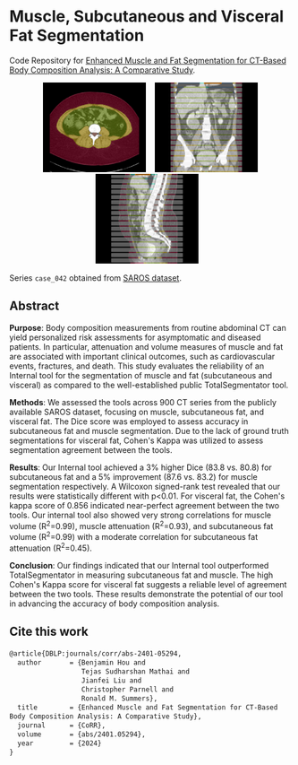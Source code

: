 # Muscle, Subcutaneous and Visceral Fat Segmentation 

Code Repository for [Enhanced Muscle and Fat Segmentation for CT-Based Body Composition Analysis: A Comparative Study](https://arxiv.org/abs/2401.05294).

<p align="center">
  &nbsp;&nbsp;
  <img src="assets/gt_case042_axial_40.png" alt="Axial View" height="160"/>
  &nbsp;&nbsp;
  <img src="assets/gt_case042_coronal_255.png" alt="Coronal View" height="160"/>
  &nbsp;&nbsp;
  <img src="assets/gt_case042_sagittal_256.png" alt="Sagittal View" height="160"/>
  &nbsp;&nbsp;
</p>

Series `case_042` obtained from [SAROS dataset](https://github.com/UMEssen/saros-dataset).

## Abstract

**Purpose**: Body composition measurements from routine abdominal CT can yield personalized risk assessments for asymptomatic and diseased patients. In particular, attenuation and volume measures of muscle and fat are associated with important clinical outcomes, such as cardiovascular events, fractures, and death. This study evaluates the reliability of an Internal tool for the segmentation of muscle and fat (subcutaneous and visceral) as compared to the well-established public TotalSegmentator tool. 

**Methods**: We assessed the tools across 900 CT series from the publicly available SAROS dataset, focusing on muscle, subcutaneous fat, and visceral fat. The Dice score was employed to assess accuracy in subcutaneous fat and muscle segmentation. Due to the lack of ground truth segmentations for visceral fat, Cohen's Kappa was utilized to assess segmentation agreement between the tools.

**Results**: Our Internal tool achieved a 3% higher Dice (83.8 vs. 80.8) for subcutaneous fat and a 5% improvement (87.6 vs. 83.2) for muscle segmentation respectively. A Wilcoxon signed-rank test revealed that our results were statistically different with p<0.01. For visceral fat, the Cohen's kappa score of 0.856 indicated near-perfect agreement between the two tools. Our internal tool also showed very strong correlations for muscle volume (R<sup>2</sup>=0.99), muscle attenuation (R<sup>2</sup>=0.93), and subcutaneous fat volume (R<sup>2</sup>=0.99) with a moderate correlation for subcutaneous fat attenuation (R<sup>2</sup>=0.45). 

**Conclusion**: Our findings indicated that our Internal tool outperformed TotalSegmentator in measuring subcutaneous fat and muscle. The high Cohen's Kappa score for visceral fat suggests a reliable level of agreement between the two tools. These results demonstrate the potential of our tool in advancing the accuracy of body composition analysis.

## Cite this work

```
@article{DBLP:journals/corr/abs-2401-05294,
  author       = {Benjamin Hou and
                  Tejas Sudharshan Mathai and
                  Jianfei Liu and
                  Christopher Parnell and
                  Ronald M. Summers},
  title        = {Enhanced Muscle and Fat Segmentation for CT-Based Body Composition Analysis: A Comparative Study},
  journal      = {CoRR},
  volume       = {abs/2401.05294},
  year         = {2024}
}
```
